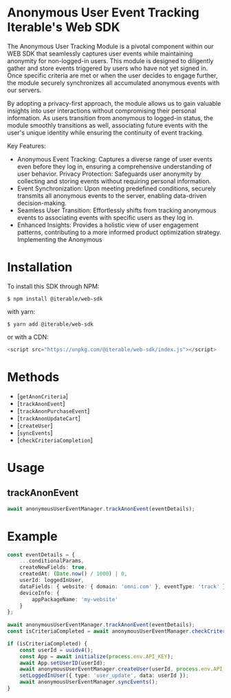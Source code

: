 # Anonymous User Event Tracking Iterable's Web SDK
The Anonymous User Tracking Module is a pivotal component within our WEB SDK that seamlessly captures user events while maintaining anonymity for non-logged-in users. This module is designed to diligently gather and store events triggered by users who have not yet signed in. Once specific criteria are met or when the user decides to engage further, the module securely synchronizes all accumulated anonymous events with our servers.

By adopting a privacy-first approach, the module allows us to gain valuable insights into user interactions without compromising their personal information. As users transition from anonymous to logged-in status, the module smoothly transitions as well, associating future events with the user's unique identity while ensuring the continuity of event tracking.

Key Features:

- Anonymous Event Tracking: Captures a diverse range of user events even before they log in, ensuring a comprehensive understanding of user behavior.
Privacy Protection: Safeguards user anonymity by collecting and storing events without requiring personal information.
- Event Synchronization: Upon meeting predefined conditions, securely transmits all anonymous events to the server, enabling data-driven decision-making.
- Seamless User Transition: Effortlessly shifts from tracking anonymous events to associating events with specific users as they log in.
- Enhanced Insights: Provides a holistic view of user engagement patterns, contributing to a more informed product optimization strategy.
Implementing the Anonymous

# Installation

To install this SDK through NPM:

```
$ npm install @iterable/web-sdk
```

with yarn:

```
$ yarn add @iterable/web-sdk
```

or with a CDN:

```js
<script src="https://unpkg.com/@iterable/web-sdk/index.js"></script>
```

# Methods
- [`getAnonCriteria`]
- [`trackAnonEvent`]
- [`trackAnonPurchaseEvent`]
- [`trackAnonUpdateCart`]
- [`createUser`]
- [`syncEvents`]
- [`checkCriteriaCompletion`]

# Usage

## trackAnonEvent

```ts
await anonymousUserEventManager.trackAnonEvent(eventDetails);
```

# Example

```ts
const eventDetails = {
    ...conditionalParams,
    createNewFields: true,
    createdAt: (Date.now() / 1000) | 0,
    userId: loggedInUser,
    dataFields: { website: { domain: 'omni.com' }, eventType: 'track' },
    deviceInfo: {
        appPackageName: 'my-website'
    }
};
    
await anonymousUserEventManager.trackAnonEvent(eventDetails);
const isCriteriaCompleted = await anonymousUserEventManager.checkCriteriaCompletion();

if (isCriteriaCompleted) {
    const userId = uuidv4();
    const App = await initialize(process.env.API_KEY);
    await App.setUserID(userId);
    await anonymousUserEventManager.createUser(userId, process.env.API_KEY);
    setLoggedInUser({ type: 'user_update', data: userId });
    await anonymousUserEventManager.syncEvents();
}
```
